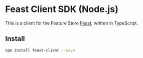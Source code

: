 # Feast Client SDK (Node.js)

This is a client for the Feature Store [Feast][feast_github], written in TypeScript.

## Install

```bash
npm install feast-client --save
```

[feast_github]: https://github.com/feast-dev/feast
